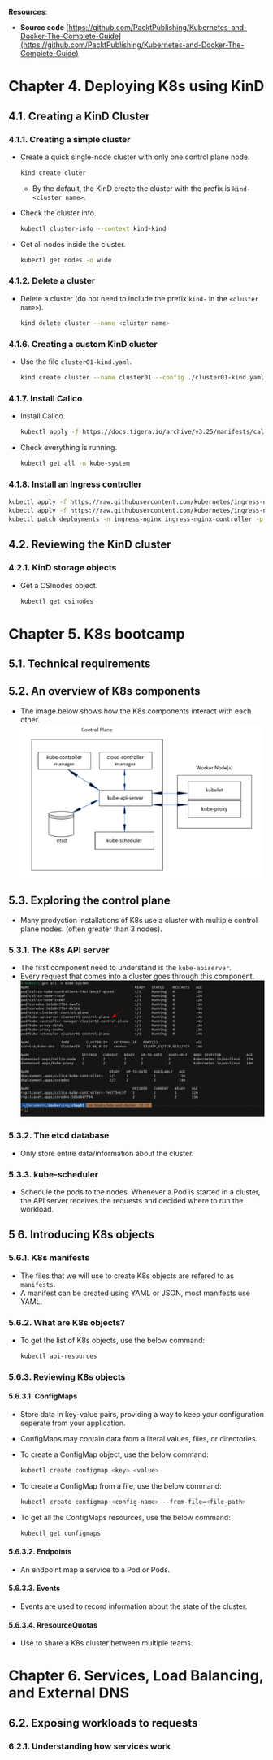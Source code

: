 **Resources**:
* **Source code** [https://github.com/PacktPublishing/Kubernetes-and-Docker-The-Complete-Guide](https://github.com/PacktPublishing/Kubernetes-and-Docker-The-Complete-Guide) 


# Chapter 4. Deploying K8s using KinD
## 4.1. Creating a KinD Cluster
### 4.1.1. Creating a simple cluster
* Create a quick single-node cluster with only one control plane node.
  ```bash
  kind create cluter
  ```
  * By the default, the KinD create the cluster with the prefix is `kind-<cluster name>`.
* Check the cluster info.
  ```bash
  kubectl cluster-info --context kind-kind
  ```

* Get all nodes inside the cluster.
  ```bash
  kubectl get nodes -o wide
  ```

### 4.1.2. Delete a cluster
* Delete a cluster (do not need to include the prefix `kind-` in the `<cluster name>`).
  ```bash
  kind delete cluster --name <cluster name>
  ```

### 4.1.6. Creating a custom KinD cluster
* Use the file `cluster01-kind.yaml`.
  ```bash
  kind create cluster --name cluster01 --config ./cluster01-kind.yaml
  ```

### 4.1.7. Install Calico
* Install Calico.
  ```bash
  kubectl apply -f https://docs.tigera.io/archive/v3.25/manifests/calico.yaml
  ```

* Check everything is running.
  ```bash
  kubectl get all -n kube-system
  ```

### 4.1.8. Install an Ingress controller
```bash
kubectl apply -f https://raw.githubusercontent.com/kubernetes/ingress-nginx/main/deploy/static/provider/kind/deploy.yaml
kubectl apply -f https://raw.githubusercontent.com/kubernetes/ingress-nginx/main/deploy/static/provider/baremetal/deploy.yaml
kubectl patch deployments -n ingress-nginx ingress-nginx-controller -p '{"spec":{"template":{"spec":{"containers":[{"name":"controller","ports":[{"containerPort":80,"hostPort":80},{"containerPort":443,"hostPort":443}]}]}}}}'
```

## 4.2. Reviewing the KinD cluster
### 4.2.1. KinD storage objects
* Get a CSInodes object.
  ```bash
  kubectl get csinodes
  ```

# Chapter 5. K8s bootcamp
## 5.1. Technical requirements
## 5.2. An overview of K8s components
* The image below shows how the K8s components interact with each other.
  ![](./img/chap05/01.png)

## 5.3. Exploring the control plane
* Many prodyction installations of K8s use a cluster with multiple control plane nodes. (often greater than 3 nodes).
### 5.3.1. The K8s API server
* The first component need to understand is the `kube-apiserver`.
* Every request that comes into a cluster goes through this component.
  ![](./img/chap05/02.png)


### 5.3.2. The etcd database
* Only store entire data/information about the cluster.

### 5.3.3. kube-scheduler
* Schedule the pods to the nodes. Whenever a Pod is started in a cluster, the API server receives the requests and decided where to run the workload.

## 5 6. Introducing K8s objects
### 5.6.1. K8s manifests
* The files that we will use to create K8s objects are refered to as `manifests`.
* A manifest can be created using YAML or JSON, most manifests use YAML.

### 5.6.2. What are K8s objects?
* To get the list of K8s objects, use the below command:
  ```bash
  kubectl api-resources
  ```
### 5.6.3. Reviewing K8s objects
#### 5.6.3.1. ConfigMaps
* Store data in key-value pairs, providing a way to keep your configuration seperate from your application.
* ConfigMaps may contain data from a literal values, files, or directories.
* To create a ConfigMap object, use the below command:
  ```bash
  kubectl create configmap <key> <value>
  ```

* To create a ConfigMap from a file, use the below command:
  ```bash
  kubectl create configmap <config-name> --from-file=<file-path>
  ```

* To get all the ConfigMaps resources, use the below command:
  ```bash
  kubectl get configmaps
  ```
#### 5.6.3.2. Endpoints
* An endpoint map a service to a Pod or Pods. 

#### 5.6.3.3. Events
* Events are used to record information about the state of the cluster.

#### 5.6.3.4. RresourceQuotas
* Use to share a K8s cluster between multiple teams.

# Chapter 6. Services, Load Balancing, and External DNS
## 6.2. Exposing workloads to requests
### 6.2.1. Understanding how services work
